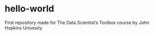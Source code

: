 # hello-world
First repository made for The Data Scientist’s Toolbox course by John Hopkins Univesity
